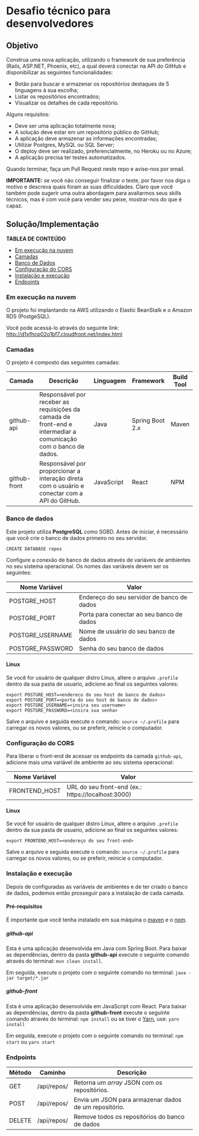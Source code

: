 # Desafio técnico para desenvolvedores

## Objetivo

Construa uma nova aplicação, utilizando o framework de sua preferência (Rails, ASP.NET, Phoenix, etc), a qual deverá conectar na API do GitHub e disponibilizar as seguintes funcionalidades:

- Botão para buscar e armazenar os repositórios destaques de 5 linguagens à sua escolha;
- Listar os repositórios encontrados;
- Visualizar os detalhes de cada repositório.

Alguns requisitos:

- Deve ser uma aplicação totalmente nova;
- A solução deve estar em um repositório público do GitHub;
- A aplicação deve armazenar as informações encontradas;
- Utilizar Postgres, MySQL ou SQL Server;
- O deploy deve ser realizado, preferencialmente, no Heroku ou no Azure;
- A aplicação precisa ter testes automatizados.

Quando terminar, faça um Pull Request neste repo e avise-nos por email.

**IMPORTANTE:** se você não conseguir finalizar o teste, por favor nos diga o motivo e descreva quais foram as suas dificuldades. Claro que você também pode sugerir uma outra abordagem para avaliarmos seus skills técnicos, mas é com você para vender seu peixe, mostrar-nos do que é capaz.

## Solução/Implementação

**TABLEA DE CONTEÚDO** 
* [Em execução na nuvem](#em_execucao)
* [Camadas](#camadas)
* [Banco de Dados](#db)
* [Configuração do CORS](#cors) 
* [Instalação e execução](#instalexec)
* [Endpoints](#endpoints)


<a name="em_execucao"></a>

### Em execução na nuvem

O projeto foi implantando na AWS utilizando o Elastic BeanStalk e o Amazon RDS (PostgeSQL).

Você pode acessá-lo através do seguinte link:
http://d1xfhcp02o1bf7.cloudfront.net/index.html

<a name="camadas"></a>

### Camadas

O projeto é composto das seguintes camadas:

|Camada   | Descrição  | Linguagem | Framework | Build Tool |
|--|--|--|--|--|
| github-api | Responsável por receber as requisições da camada de front-end e intermediar a comunicação com o banco de dados. | Java |  Spring Boot 2.x| Maven |
| github-front | Responsável por proporcionar a interação direta com o usuário e conectar com a API do GitHub. | JavaScript |  React | NPM |

<a name="db"></a>

### Banco de dados

Este projeto utiliza **PostgreSQL** como SGBD. Antes de iniciar, é necessário que você crie o banco de dados primeiro no seu servidor.

`CREATE DATABASE repos`

Configure a conexão de banco de dados através de variáveis de ambientes no seu sistema operacional. Os nomes das variáveis devem ser os seguintes:

| Nome Variável | Valor
|--|--|
|POSTGRE_HOST|Endereço do seu servidor de banco de dados
|POSTGRE_PORT|Porta para conectar ao seu banco de dados
|POSTGRE_USERNAME|Nome de usuário do seu banco de dados
|POSTGRE_PASSWORD|Senha do seu banco de dados

#### Linux

Se você for usuário de qualquer distro Linux, altere o arquivo `.profile` dentro da sua pasta de usuario, adicione ao final os seguintes valores:

```
export POSTGRE_HOST=<endereco do seu host de banco de dados>
export POSTGRE_PORT=<porta do seu host de banco de dados>
export POSTGRE_USERNAME=<insira seu username>
export POSTGRE_PASSWORD=<insira sua senha>
```

Salve o arquivo e seguida execute o comando: `source ~/.profile` para carregar os novos valores, ou se preferir, reinicie o computador.

<a name="cors"></a>

### Configuração do CORS

Para liberar o front-end de acessar os endpoints da camada `github-api`, adicione mais uma variável de ambiente ao seu sistema operacional:

| Nome Variável | Valor
|--|--|
|FRONTEND_HOST|URL do seu front-end (ex.: https://localhost:3000)

#### Linux

Se você for usuário de qualquer distro Linux, altere o arquivo `.profile` dentro da sua pasta de usuario, adicione ao final os seguintes valores:

`export FRONTEND_HOST=<endereço do seu front-end>`

Salve o arquivo e seguida execute o comando: `source ~/.profile` para carregar os novos valores, ou se preferir, reinicie o computador.

<a name="instalexec"></a>

### Instalação e execução

Depois de configuradas as variáveis de ambientes e de ter criado o banco de dados, podemos então prosseguir para a instalação de cada camada.

#### Pré-requisitos

É importante que você tenha instalado em sua máquina o [maven](https://maven.apache.org/install.html) e o [npm](https://www.npmjs.com/get-npm).

##### github-api

Esta é uma aplicação desenvolvida em Java com Spring Boot. Para baixar as dependências, dentro da pasta **github-api** execute o seguinte comando através do terminal: `mvn clean install`.

Em seguida, execute o projeto com o seguinte comando no terminal: `java -jar target/*.jar`

##### github-front

Esta é uma aplicação desenvolvida em JavaScript com React. Para baixar as dependências, dentro da pasta **github-front** execute o seguinte comando através do terminal: `npm install` ou se tiver o [Yarn](https://classic.yarnpkg.com/pt-BR/docs/install/#debian-stable), use: `yarn install`

Em seguida, execute o projeto com o seguinte comando no terminal: `npm start` ou `yarn start`

<a name="endpoints"></a>

### Endpoints

| Método | Caminho | Descrição
|--|--| -- |
|GET|/api/repos/ | Retorna um *array* JSON com os repositórios.
|POST|/api/repos/ | Envia um JSON para armazenar dados de um repositório.
|DELETE|/api/repos/ | Remove todos os repositórios do banco de dados
